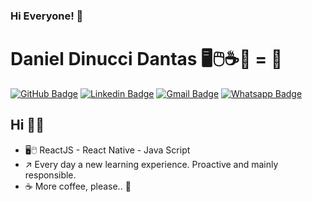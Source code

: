 ### Hi Everyone! 👋

# [](https://github.com/DanielDinucci)  Daniel Dinucci Dantas 🖥️🖱️☕🔄 = 🏅

[![GitHub Badge](https://img.shields.io/badge/%3E-GitHub-black?style=flat&logo=github)](https://github.com/DanielDinucci)  [![Linkedin Badge](https://img.shields.io/badge/%3E-Linkedin-blue?style=flat&logo=linkedin)](https://www.linkedin.com/in/daniel-dinucci-b4279775/)  [![Gmail Badge](https://img.shields.io/badge/%3E-Gmail-red?style=flat&logo=gmail)](mailto:dddinucci@gmail.com)  [![Whatsapp Badge](https://img.shields.io/badge/%3E-Whatsapp-green?style=flat&logo=whatsapp)](https://api.whatsapp.com/send?phone=5521997127036&text=Ol%C3%A1!)

## [](https://github.com/DanielDinucci) Hi 🙋‍♂️

-  🖥️🖱️ ReactJS - React Native - Java Script 
-  ↗️ Every day a new learning experience. Proactive and mainly responsible.
-  ☕ More coffee, please.. 🙂
